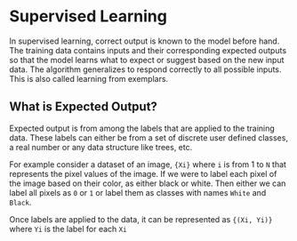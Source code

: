 # Supervised Learning

In supervised learning, correct output is known to the model before hand. The training data contains inputs and their corresponding expected outputs so that the model learns what to expect or suggest based on the new input data. The algorithm generalizes to respond correctly to all possible inputs. This is also called learning from exemplars.

## What is Expected Output?

Expected output is from among the labels that are applied to the training data. These labels can either be from a set of discrete user defined classes, a real number or any data structure like trees, etc. 

For example consider a dataset of an image, `{Xi}` where `i` is from 1 to `N` that represents the pixel values of the image. If we were to label each pixel of the image based on their color, as either black or white. Then either we can label all pixels as `0` or `1` or label them as classes with names `White` and `Black`.

Once labels are applied to the data, it can be represented as `{(Xi, Yi)}` where `Yi` is the label for each `Xi`